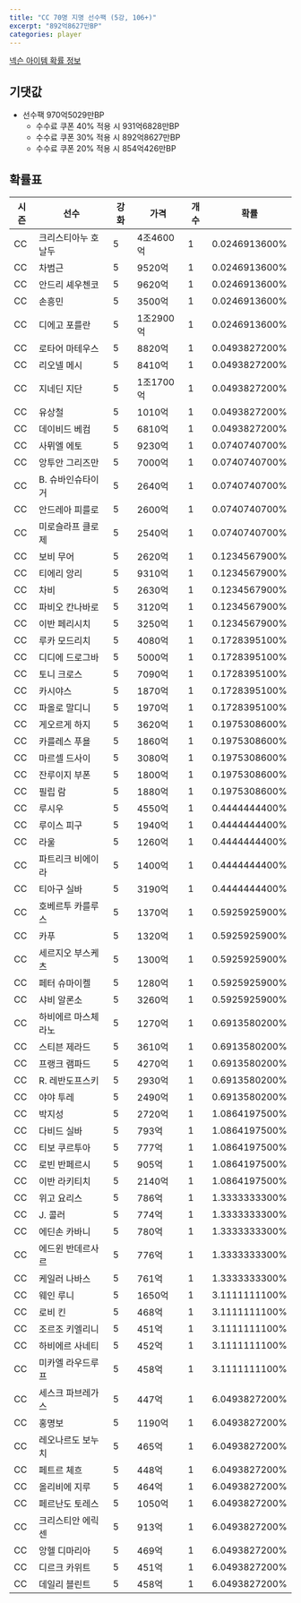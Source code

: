 ```yaml
---
title: "CC 70명 지명 선수팩 (5강, 106+)"
excerpt: "892억8627만BP"
categories: player
---
```

[넥슨 아이템 확률 정보](http://iteminfo.nexon.com/probability/fco?sn=7353)

## 기댓값
- 선수팩 970억5029만BP
  - 수수료 쿠폰 40% 적용 시 931억6828만BP
  - 수수료 쿠폰 30% 적용 시 892억8627만BP
  - 수수료 쿠폰 20% 적용 시 854억426만BP


## 확률표

|시즌|선수|강화|가격|개수|확률|
|---|---|---|---|---|---|
|CC|크리스티아누 호날두|5|4조4600억|1|0.0246913600%|
|CC|차범근|5|9520억|1|0.0246913600%|
|CC|안드리 셰우첸코|5|9620억|1|0.0246913600%|
|CC|손흥민|5|3500억|1|0.0246913600%|
|CC|디에고 포를란|5|1조2900억|1|0.0246913600%|
|CC|로타어 마테우스|5|8820억|1|0.0493827200%|
|CC|리오넬 메시|5|8410억|1|0.0493827200%|
|CC|지네딘 지단|5|1조1700억|1|0.0493827200%|
|CC|유상철|5|1010억|1|0.0493827200%|
|CC|데이비드 베컴|5|6810억|1|0.0493827200%|
|CC|사뮈엘 에토|5|9230억|1|0.0740740700%|
|CC|앙투안 그리즈만|5|7000억|1|0.0740740700%|
|CC|B. 슈바인슈타이거|5|2640억|1|0.0740740700%|
|CC|안드레아 피를로|5|2600억|1|0.0740740700%|
|CC|미로슬라프 클로제|5|2540억|1|0.0740740700%|
|CC|보비 무어|5|2620억|1|0.1234567900%|
|CC|티에리 앙리|5|9310억|1|0.1234567900%|
|CC|차비|5|2630억|1|0.1234567900%|
|CC|파비오 칸나바로|5|3120억|1|0.1234567900%|
|CC|이반 페리시치|5|3250억|1|0.1234567900%|
|CC|루카 모드리치|5|4080억|1|0.1728395100%|
|CC|디디에 드로그바|5|5000억|1|0.1728395100%|
|CC|토니 크로스|5|7090억|1|0.1728395100%|
|CC|카시야스|5|1870억|1|0.1728395100%|
|CC|파올로 말디니|5|1970억|1|0.1728395100%|
|CC|게오르게 하지|5|3620억|1|0.1975308600%|
|CC|카를레스 푸욜|5|1860억|1|0.1975308600%|
|CC|마르셀 드사이|5|3080억|1|0.1975308600%|
|CC|잔루이지 부폰|5|1800억|1|0.1975308600%|
|CC|필립 람|5|1880억|1|0.1975308600%|
|CC|루시우|5|4550억|1|0.4444444400%|
|CC|루이스 피구|5|1940억|1|0.4444444400%|
|CC|라울|5|1260억|1|0.4444444400%|
|CC|파트리크 비에이라|5|1400억|1|0.4444444400%|
|CC|티아구 실바|5|3190억|1|0.4444444400%|
|CC|호베르투 카를루스|5|1370억|1|0.5925925900%|
|CC|카푸|5|1320억|1|0.5925925900%|
|CC|세르지오 부스케츠|5|1300억|1|0.5925925900%|
|CC|페터 슈마이켈|5|1280억|1|0.5925925900%|
|CC|샤비 알론소|5|3260억|1|0.5925925900%|
|CC|하비에르 마스체라노|5|1270억|1|0.6913580200%|
|CC|스티븐 제라드|5|3610억|1|0.6913580200%|
|CC|프랭크 램파드|5|4270억|1|0.6913580200%|
|CC|R. 레반도프스키|5|2930억|1|0.6913580200%|
|CC|야야 투레|5|2490억|1|0.6913580200%|
|CC|박지성|5|2720억|1|1.0864197500%|
|CC|다비드 실바|5|793억|1|1.0864197500%|
|CC|티보 쿠르투아|5|777억|1|1.0864197500%|
|CC|로빈 반페르시|5|905억|1|1.0864197500%|
|CC|이반 라키티치|5|2140억|1|1.0864197500%|
|CC|위고 요리스|5|786억|1|1.3333333300%|
|CC|J. 콜러|5|774억|1|1.3333333300%|
|CC|에딘손 카바니|5|780억|1|1.3333333300%|
|CC|에드윈 반데르사르|5|776억|1|1.3333333300%|
|CC|케일러 나바스|5|761억|1|1.3333333300%|
|CC|웨인 루니|5|1650억|1|3.1111111100%|
|CC|로비 킨|5|468억|1|3.1111111100%|
|CC|조르조 키엘리니|5|451억|1|3.1111111100%|
|CC|하비에르 사네티|5|452억|1|3.1111111100%|
|CC|미카엘 라우드루프|5|458억|1|3.1111111100%|
|CC|세스크 파브레가스|5|447억|1|6.0493827200%|
|CC|홍명보|5|1190억|1|6.0493827200%|
|CC|레오나르도 보누치|5|465억|1|6.0493827200%|
|CC|페트르 체흐|5|448억|1|6.0493827200%|
|CC|올리비에 지루|5|464억|1|6.0493827200%|
|CC|페르난도 토레스|5|1050억|1|6.0493827200%|
|CC|크리스티안 에릭센|5|913억|1|6.0493827200%|
|CC|앙헬 디마리아|5|469억|1|6.0493827200%|
|CC|디르크 카위트|5|451억|1|6.0493827200%|
|CC|데일리 블린트|5|458억|1|6.0493827200%|
